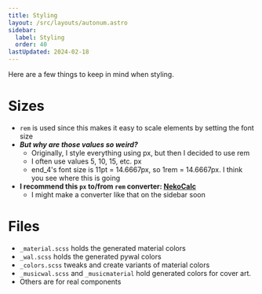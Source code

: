 ```yaml
---
title: Styling
layout: /src/layouts/autonum.astro
sidebar:
  label: Styling
  order: 40
lastUpdated: 2024-02-18
---
```


Here are a few things to keep in mind when styling.

# Sizes
- `rem` is used since this makes it easy to scale elements by setting the font size
- _**But why are those values so weird?**_ 
  - Originally, I style everything using px, but then I decided to use rem
  - I often use values 5, 10, 15, etc. px
  - end_4's font size is 11pt = 14.6667px, so 1rem = 14.6667px. I think you see where this is going
- **I recommend this `px` to/from `rem` converter: [NekoCalc](https://nekocalc.com/px-to-rem-converter)**
  - I might make a converter like that on the sidebar soon

# Files
- `_material.scss` holds the generated material colors
- `_wal.scss` holds the generated pywal colors
- `_colors.scss` tweaks and create variants of material colors
- `_musicwal.scss` and `_musicmaterial` hold generated colors for cover art.
- Others are for real components
